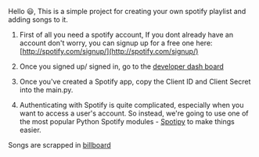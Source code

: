 Hello 😃,
This is a simple project for creating your own spotify playlist and adding songs to it.

1. First of all you need a spotify account, If you dont already have an account don't worry,
   you can signup up for a free one here: [http://spotify.com/signup/](http://spotify.com/signup/)

2. Once you signed up/ signed in, go to the [developer dash board](https://developer.spotify.com/dashboard/)

3. Once you've created a Spotify app, copy the Client ID and Client Secret into the main.py.

4. Authenticating with Spotify is quite complicated, especially when you want to access a user's account. So instead, we're going to use one of the most popular Python Spotify modules - [Spotipy](https://pypi.org/project/spotipy/) to make things easier.

Songs are scrapped in [billboard](https://www.billboard.com)
